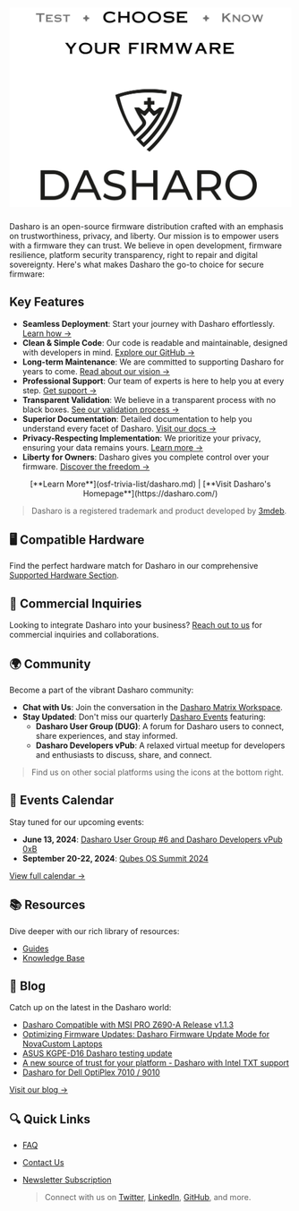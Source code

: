 # ![Dasharo Logo](images/logo/logo-bar.png)

Dasharo is an open-source firmware distribution crafted with an emphasis on
trustworthiness, privacy, and liberty. Our mission is to empower users with a
firmware they can trust. We believe in open development, firmware
resilience, platform security transparency, right to repair and digital
sovereignty. Here's what makes Dasharo the go-to choice for secure
firmware:

## Key Features

- **Seamless Deployment**: Start your journey with Dasharo effortlessly. [Learn
  how
  →](/dasharo-tools-suite/documentation/#dasharo-zero-touch-initial-deployment)
- **Clean & Simple Code**: Our code is readable and maintainable, designed with
  developers in mind. [Explore our GitHub →](https://github.com/dasharo)
- **Long-term Maintenance**: We are committed to supporting Dasharo for years
  to come. [Read about our vision
  →](/osf-trivia-list/dasharo/#dasharo-long-term-maintenance)
- **Professional Support**: Our team of experts is here to help you at every
  step. [Get support →](/osf-trivia-list/dasharo/#dasharo-professional-support)
- **Transparent Validation**: We believe in a transparent process with no black
  boxes. [See our validation process
  →](https://blog.3mdeb.com/tags/validation/)
- **Superior Documentation**: Detailed documentation to help you understand
  every facet of Dasharo. [Visit our docs →](/dasharo-menu-docs/overview)
- **Privacy-Respecting Implementation**: We prioritize your privacy, ensuring
  your data remains yours. [Learn more →](/osf-trivia-list/dasharo/#future-work)
- **Liberty for Owners**: Dasharo gives you complete control over your
  firmware. [Discover the freedom →](/osf-trivia-list/dasharo/#future-work)

<center>
[**Learn More**](osf-trivia-list/dasharo.md) | [**Visit Dasharo's
Homepage**](https://dasharo.com/)
</center>

> Dasharo is a registered trademark and product developed by
> [3mdeb](https://3mdeb.com).

## 🖥️ Compatible Hardware

Find the perfect hardware match for Dasharo in our comprehensive [Supported
Hardware Section](/variants/overview/).

## 💼 Commercial Inquiries

Looking to integrate Dasharo into your business? [Reach out to
us](https://www.dasharo.com/pages/contact/) for commercial inquiries and
collaborations.

## 🌍 Community

Become a part of the vibrant Dasharo community:

- **Chat with Us**: Join the conversation in the [Dasharo Matrix
  Workspace](https://matrix.to/#/#dasharo:matrix.org).
- **Stay Updated**: Don't miss our quarterly [Dasharo
  Events](https://vpub.dasharo.com/) featuring:
    + **Dasharo User Group (DUG)**: A forum for Dasharo users to connect, share
      experiences, and stay informed.
    + **Dasharo Developers vPub**: A relaxed virtual meetup for developers and
      enthusiasts to discuss, share, and connect.

> Find us on other social platforms using the icons at the bottom right.

<!--

## 📢 Testimonials

Hear from our satisfied users and clients:

> "Dasharo provided us with the secure firmware solution we were looking for."
> - **Client A**
> "An open-source firmware that truly respects user freedom." - **User B**

[Share your testimonial →](#)

-->

## 📅 Events Calendar

Stay tuned for our upcoming events:

- **June 13, 2024**: [Dasharo User Group #6 and Dasharo Developers vPub
  0xB](https://vpub.dasharo.com/e/13/dasharo-user-group-6)
- **September 20-22, 2024**: [Qubes OS Summit
  2024](https://vpub.dasharo.com/e/16/qubes-os-summit-2024)

[View full calendar →](https://vpub.dasharo.com)

## 📚 Resources

Dive deeper with our rich library of resources:

- [Guides](/guides/logo-customization)
- [Knowledge Base](/glossary)

## 📰 Blog

Catch up on the latest in the Dasharo world:

- [Dasharo Compatible with MSI PRO Z690-A Release v1.1.3](https://blog.3mdeb.com/2024/2024-02-13-msi_z690-a_v1.1.3_release/)
- [Optimizing Firmware Updates: Dasharo Firmware Update Mode for NovaCustom Laptops](https://blog.3mdeb.com/2023/2023-11-07-simplifying-firmware-update/)
- [ASUS KGPE-D16 Dasharo testing update](https://blog.3mdeb.com/2022/2022-03-23-kgpe-d16-testing-update/)
- [A new source of trust for your platform - Dasharo with Intel TXT support](https://blog.3mdeb.com/2022/2022-03-17-optiplex-txt/)
- [Dasharo for Dell OptiPlex 7010 / 9010](https://blog.3mdeb.com/2021/2021-11-26-optiplex-dasharo/)

[Visit our blog →](https://blog.3mdeb.com)

## 🔍 Quick Links

- [FAQ](/osf-trivia-list/introduction)
- [Contact Us](https://www.dasharo.com/pages/contact/)
- [Newsletter Subscription](https://www.dasharo.com/#newsletter)

  > Connect with us on [Twitter](https://twitter.com/dasharo_com),
  > [LinkedIn](https://www.linkedin.com/company/10157825),
  > [GitHub](https://github.com/dasharo), and more.
